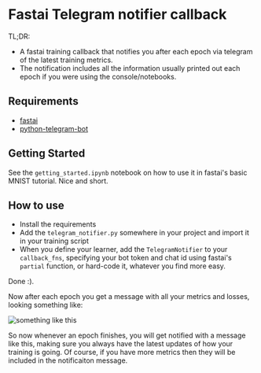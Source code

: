# Fastai Telegram notifier callback
TL;DR: 
- A fastai training callback that notifies you after each epoch via telegram of the latest training metrics. 
- The notification includes all the information usually printed out each epoch if you were using the console/notebooks.

## Requirements
- [fastai](https://docs.fast.ai)
- [python-telegram-bot](https://github.com/python-telegram-bot/python-telegram-bot/)

## Getting Started
See the `getting_started.ipynb` notebook on how to use it in fastai's basic MNIST tutorial. Nice and short.

## How to use
- Install the requirements
- Add the `telegram_notifier.py` somewhere in your project and import it in your training script
- When you define your learner, add the `TelegramNotifier` to your `callback_fns`, specifying your bot token and chat id using fastai's `partial` function, or hard-code it, whatever you find more easy.

Done :). 

Now after each epoch you get a message with all your metrics and losses, looking something like:

![something like this](http://magaimg.net/img/8dg6.png)

So now whenever an epoch finishes, you will get notified with a message like this, making sure you always have the latest updates of how your training is going. Of course, if you have more metrics then they will be included in the notificaiton message.
